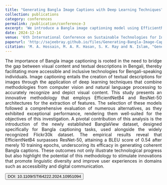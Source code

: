 ```yaml
---
title: "Generating Bangla Image Captions with Deep Learning Techniques"
collection: publications
category: conferences
permalink: /publication/conference-3
excerpt: 'We introduce a Bangla image captioning model using EfficientNetB4 and ResNet-50 for feature extraction, with EfficientNetB4 achieving a BLEU score of 0.54. This study also presents the BanglaView dataset, fostering advancements in accessibility and Bengali digital communication.'
date: 2024-12-14
venue: '6th International Conference on Sustainable Technologies for Industry 5.0 (STI), Narayanganj, Bangladesh'
paperurl: 'http://sajeebray.github.io/files/Generating-Bangla-Image-Captions.pdf'
citation: 'M. A. Hossain, M. A. R. Hasan, S. K. Ray and N. Islam, "Generating Bangla Image Captions with Deep Learning Techniques," 2024 6th International Conference on Sustainable Technologies for Industry 5.0 (STI), Narayanganj, Bangladesh, 2024, pp. 1-6, doi: 10.1109/STI64222.2024.10951094'
---
```


<div align="justify"> 
The importance of Bangla image captioning is rooted in the need to bridge the gap between visual content and textual descriptions in Bengali, thereby facilitating more accessible and inclusive technologies for Bengali-speaking individuals. Image captioning entails the creation of textual descriptions for images through the application of deep learning techniques that combine methodologies from computer vision and natural language processing to accurately recognize and depict visual content. This study presents an innovative methodology that employs EfficientNetB4 and ResNet-50 architectures for the extraction of features. The selection of these models followed a comprehensive evaluation of numerous alternatives, as they exhibited exceptional performance, rendering them well-suited for the objectives of this investigation. A pivotal contribution of this analysis is the introduction of the newly established BanglaView dataset, designed specifically for Bangla captioning tasks, used alongside the widely recognized Flickr30k dataset. The empirical results reveal that EfficientNetB4 surpasses ResNet-50, attaining a BLEU score of 0.54 after merely 10 training epochs, underscoring its efficacy in generating coherent Bangla captions. These outcomes not only illustrate technological progress but also highlight the potential of this methodology to stimulate innovations that promote linguistic diversity and improve user experiences in domains such as accessibility and digital communication.
</div>

<button class = "btn" onclick="window.location.href='https://doi.org/10.1109/STI64222.2024.10951094';">DOI: 10.1109/STI64222.2024.10951094</button>
